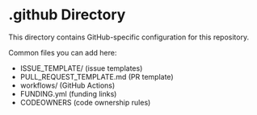 # .github Directory

This directory contains GitHub-specific configuration for this repository.

Common files you can add here:
- ISSUE_TEMPLATE/ (issue templates)
- PULL_REQUEST_TEMPLATE.md (PR template)
- workflows/ (GitHub Actions)
- FUNDING.yml (funding links)
- CODEOWNERS (code ownership rules)
